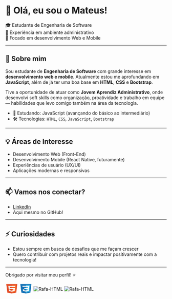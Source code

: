 # 👋 Olá, eu sou o Mateus!

🎓 Estudante de Engenharia de Software  
💼 Experiência em ambiente administrativo  
📱 Focado em desenvolvimento Web e Mobile

---

## 🧠 Sobre mim

Sou estudante de **Engenharia de Software** com grande interesse em **desenvolvimento web e mobile**. Atualmente estou me aprofundando em **JavaScript**, além de já ter uma boa base em **HTML**, **CSS** e **Bootstrap**.

Tive a oportunidade de atuar como **Jovem Aprendiz Administrativo**, onde desenvolvi soft skills como organização, proatividade e trabalho em equipe — habilidades que levo comigo também na área da tecnologia.

- 🌱 Estudando: JavaScript (avançando do básico ao intermediário)
- 🛠️ Tecnologias: `HTML`, `CSS`, `JavaScript`, `Bootstrap`

---

## 💡 Áreas de Interesse

- Desenvolvimento Web (Front-End)
- Desenvolvimento Mobile (React Native, futuramente)
- Experiências de usuário (UX/UI)
- Aplicações modernas e responsivas

---

## 📫 Vamos nos conectar?

- [LinkedIn](https://www.linkedin.com/in/mateushenriquerocha/)
- Aqui mesmo no GitHub!

---

## ⚡ Curiosidades

- Estou sempre em busca de desafios que me façam crescer  
- Quero contribuir com projetos reais e impactar positivamente com a tecnologia!

---

Obrigado por visitar meu perfil! ⭐
<br>
<div>
  <img align="center" alt="Rafa-HTML" height="30" width="40" src="https://raw.githubusercontent.com/devicons/devicon/master/icons/html5/html5-original.svg">
  <img align="center" alt="Rafa-CSS" height="30" width="40" src="https://raw.githubusercontent.com/devicons/devicon/master/icons/css3/css3-original.svg">
  <img align="center" alt="Rafa-HTML" height="45" width="45" src="https://img.icons8.com/?size=100&id=PXTY4q2Sq2lG&format=png&color=000000">
   <img align="center" alt="Rafa-HTML" height="30" width="40" src="https://upload.wikimedia.org/wikipedia/commons/thumb/b/b2/Bootstrap_logo.svg/1200px-Bootstrap_logo.svg.png">
</div>
